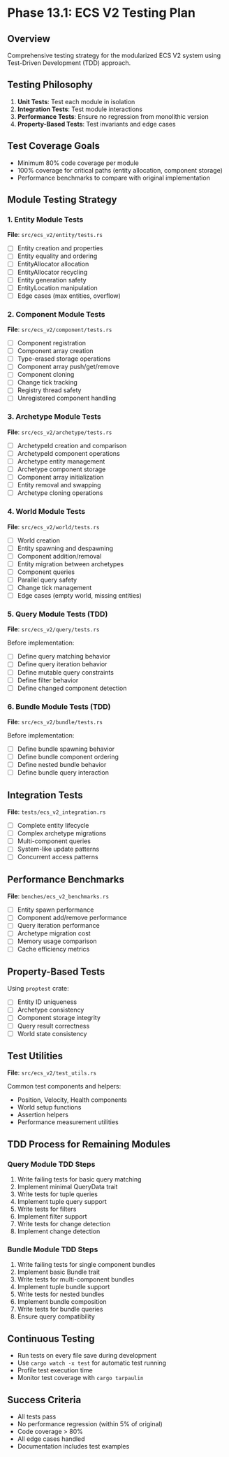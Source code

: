 # Phase 13.1: ECS V2 Testing Plan

## Overview
Comprehensive testing strategy for the modularized ECS V2 system using Test-Driven Development (TDD) approach.

## Testing Philosophy
1. **Unit Tests**: Test each module in isolation
2. **Integration Tests**: Test module interactions
3. **Performance Tests**: Ensure no regression from monolithic version
4. **Property-Based Tests**: Test invariants and edge cases

## Test Coverage Goals
- Minimum 80% code coverage per module
- 100% coverage for critical paths (entity allocation, component storage)
- Performance benchmarks to compare with original implementation

## Module Testing Strategy

### 1. Entity Module Tests
**File**: `src/ecs_v2/entity/tests.rs`

- [ ] Entity creation and properties
- [ ] Entity equality and ordering
- [ ] EntityAllocator allocation
- [ ] EntityAllocator recycling
- [ ] Entity generation safety
- [ ] EntityLocation manipulation
- [ ] Edge cases (max entities, overflow)

### 2. Component Module Tests
**File**: `src/ecs_v2/component/tests.rs`

- [ ] Component registration
- [ ] Component array creation
- [ ] Type-erased storage operations
- [ ] Component array push/get/remove
- [ ] Component cloning
- [ ] Change tick tracking
- [ ] Registry thread safety
- [ ] Unregistered component handling

### 3. Archetype Module Tests
**File**: `src/ecs_v2/archetype/tests.rs`

- [ ] ArchetypeId creation and comparison
- [ ] ArchetypeId component operations
- [ ] Archetype entity management
- [ ] Archetype component storage
- [ ] Component array initialization
- [ ] Entity removal and swapping
- [ ] Archetype cloning operations

### 4. World Module Tests
**File**: `src/ecs_v2/world/tests.rs`

- [ ] World creation
- [ ] Entity spawning and despawning
- [ ] Component addition/removal
- [ ] Entity migration between archetypes
- [ ] Component queries
- [ ] Parallel query safety
- [ ] Change tick management
- [ ] Edge cases (empty world, missing entities)

### 5. Query Module Tests (TDD)
**File**: `src/ecs_v2/query/tests.rs`

Before implementation:
- [ ] Define query matching behavior
- [ ] Define query iteration behavior
- [ ] Define mutable query constraints
- [ ] Define filter behavior
- [ ] Define changed component detection

### 6. Bundle Module Tests (TDD)
**File**: `src/ecs_v2/bundle/tests.rs`

Before implementation:
- [ ] Define bundle spawning behavior
- [ ] Define bundle component ordering
- [ ] Define nested bundle behavior
- [ ] Define bundle query interaction

## Integration Tests
**File**: `tests/ecs_v2_integration.rs`

- [ ] Complete entity lifecycle
- [ ] Complex archetype migrations
- [ ] Multi-component queries
- [ ] System-like update patterns
- [ ] Concurrent access patterns

## Performance Benchmarks
**File**: `benches/ecs_v2_benchmarks.rs`

- [ ] Entity spawn performance
- [ ] Component add/remove performance
- [ ] Query iteration performance
- [ ] Archetype migration cost
- [ ] Memory usage comparison
- [ ] Cache efficiency metrics

## Property-Based Tests
Using `proptest` crate:

- [ ] Entity ID uniqueness
- [ ] Archetype consistency
- [ ] Component storage integrity
- [ ] Query result correctness
- [ ] World state consistency

## Test Utilities
**File**: `src/ecs_v2/test_utils.rs`

Common test components and helpers:
- Position, Velocity, Health components
- World setup functions
- Assertion helpers
- Performance measurement utilities

## TDD Process for Remaining Modules

### Query Module TDD Steps
1. Write failing tests for basic query matching
2. Implement minimal QueryData trait
3. Write tests for tuple queries
4. Implement tuple query support
5. Write tests for filters
6. Implement filter support
7. Write tests for change detection
8. Implement change detection

### Bundle Module TDD Steps
1. Write failing tests for single component bundles
2. Implement basic Bundle trait
3. Write tests for multi-component bundles
4. Implement tuple bundle support
5. Write tests for nested bundles
6. Implement bundle composition
7. Write tests for bundle queries
8. Ensure query compatibility

## Continuous Testing
- Run tests on every file save during development
- Use `cargo watch -x test` for automatic test running
- Profile test execution time
- Monitor test coverage with `cargo tarpaulin`

## Success Criteria
- All tests pass
- No performance regression (within 5% of original)
- Code coverage > 80%
- All edge cases handled
- Documentation includes test examples